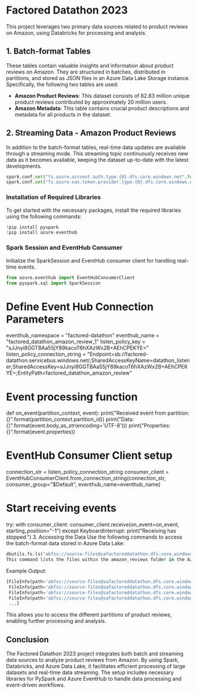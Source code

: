 # Factored Datathon 2023

This project leverages two primary data sources related to product reviews on Amazon, using Databricks for processing and analysis.

## 1. Batch-format Tables

These tables contain valuable insights and information about product reviews on Amazon. They are structured in batches, distributed in partitions, and stored as JSON files in an Azure Data Lake Storage instance. Specifically, the following two tables are used:

- **Amazon Product Reviews**: This dataset consists of 82.83 million unique product reviews contributed by approximately 20 million users.
- **Amazon Metadata**: This table contains crucial product descriptions and metadata for all products in the dataset.

## 2. Streaming Data - Amazon Product Reviews

In addition to the batch-format tables, real-time data updates are available through a streaming mode. This streaming topic continuously receives new data as it becomes available, keeping the dataset up-to-date with the latest developments.

```python
spark.conf.set("fs.azure.account.auth.type.{0}.dfs.core.windows.net".format("safactoreddatathon"), "SAS")
spark.conf.set("fs.azure.sas.token.provider.type.{0}.dfs.core.windows.net".format("safactoreddatathon"), "org.apache.hadoop.fs.azurebfs.sas.FixedSASTokenProvider")
```
### Installation of Required Libraries
To get started with the necessary packages, install the required libraries using the following commands:

```python
!pip install pyspark
!pip install azure-eventhub
```
### Spark Session and EventHub Consumer
Initialize the SparkSession and EventHub consumer client for handling real-time events.
```python
from azure.eventhub import EventHubConsumerClient
from pyspark.sql import SparkSession
```

# Define Event Hub Connection Parameters
eventhub_namespace = "factored-datathon"
eventhub_name = "factored_datathon_amazon_review_1"
listen_policy_key = "sJJnyi8GGTBAa55jY89kacoT6hXAzWx2B+AEhCPEKYE="
listen_policy_connection_string = "Endpoint=sb://factored-datathon.servicebus.windows.net/;SharedAccessKeyName=datathon_listener;SharedAccessKey=sJJnyi8GGTBAa55jY89kacoT6hXAzWx2B+AEhCPEKYE=;EntityPath=factored_datathon_amazon_review"

# Event processing function
def on_event(partition_context, event):
    print("Received event from partition: {}".format(partition_context.partition_id))
    print("Data: {}".format(event.body_as_str(encoding='UTF-8')))
    print("Properties: {}".format(event.properties))

# EventHub Consumer Client setup
connection_str = listen_policy_connection_string
consumer_client = EventHubConsumerClient.from_connection_string(connection_str, consumer_group="$Default", eventhub_name=eventhub_name)

# Start receiving events
try:
    with consumer_client:
        consumer_client.receive(on_event=on_event, starting_position="-1")
except KeyboardInterrupt:
    print("Receiving has stopped.")
3. Accessing the Data
Use the following commands to access the batch-format data stored in Azure Data Lake:

```python
dbutils.fs.ls("abfss://source-files@safactoreddatathon.dfs.core.windows.net/amazon_reviews/")
This command lists the files within the amazon_reviews folder in the Azure Data Lake.
```
Example Output:
```python
[FileInfo(path='abfss://source-files@safactoreddatathon.dfs.core.windows.net/amazon_reviews/partition_1/', name='partition_1/', size=0, modificationTime=1689569806000),
 FileInfo(path='abfss://source-files@safactoreddatathon.dfs.core.windows.net/amazon_reviews/partition_10/', name='partition_10/', size=0, modificationTime=1689569900000),
 FileInfo(path='abfss://source-files@safactoreddatathon.dfs.core.windows.net/amazon_reviews/partition_100/', name='partition_100/', size=0, modificationTime=1689570860000),
 FileInfo(path='abfss://source-files@safactoreddatathon.dfs.core.windows.net/amazon_reviews/partition_1000/', name='partition_1000/', size=0, modificationTime=1689580431000),
 ...]
```
This allows you to access the different partitions of product reviews, enabling further processing and analysis.

## Conclusion
The Factored Datathon 2023 project integrates both batch and streaming data sources to analyze product reviews from Amazon. By using Spark, Databricks, and Azure Data Lake, it facilitates efficient processing of large datasets and real-time data streaming. The setup includes necessary libraries for PySpark and Azure EventHub to handle data processing and event-driven workflows.
